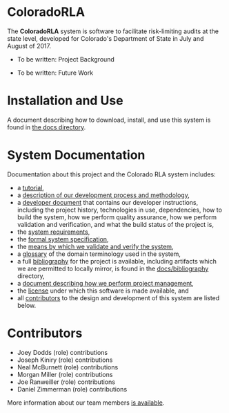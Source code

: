 ColoradoRLA
===========

The **ColoradoRLA** system is software to facilitate risk-limiting
audits at the state level, developed for Colorado's Department of
State in July and August of 2017.

* To be written: Project Background

* To be written: Future Work

Installation and Use
====================

A document describing how to download, install, and use this system is
found in [the docs directory](docs/installation.md).

System Documentation
====================

Documentation about this project and the Colorado RLA system includes:
* a [tutorial](docs/tutorial.md),
* a [description of our development process and methodology](docs/methodology.md),
* a [developer document](docs/developer.md) that contains our
  developer instructions, including the project history, technologies
  in use, dependencies, how to build the system, how we perform
  quality assurance, how we perform validation and verification, and
  what the build status of the project is,
* the [system requirements](docs/requirements.md),
* the [formal system specification](docs/specification.md),
* the [means by which we validate and verify the system](docs/v_and_v.md),
* a [glossary](docs/glossary.md) of the domain terminology used in the system,
* a full [bibliography](docs/bibliography.md) for the project is
  available, including artifacts which we are permitted to locally
  mirror, is found in the [docs/bibliography](docs/bibliography)
  directory,
* a [document describing how we perform project management](docs/project_management.md),
* the [license](#license) under which this software is made available, and
* all [contributors](#contributors) to the design and development of
  this system are listed below.

Contributors
============

* Joey Dodds (role) contributions
* Joseph Kiniry (role) contributions
* Neal McBurnett (role) contributions
* Morgan Miller (role) contributions
* Joe Ranweiller (role) contributions
* Daniel Zimmerman (role) contributions

More information about our team members [is available](docs/team.md).
